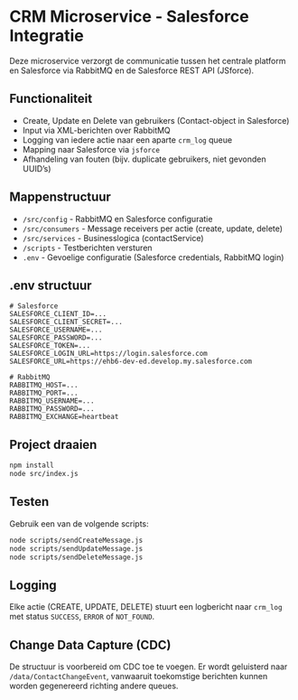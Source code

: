 
# CRM Microservice - Salesforce Integratie

Deze microservice verzorgt de communicatie tussen het centrale platform en Salesforce via RabbitMQ en de Salesforce REST API (JSforce).

## Functionaliteit

- Create, Update en Delete van gebruikers (Contact-object in Salesforce)
- Input via XML-berichten over RabbitMQ
- Logging van iedere actie naar een aparte `crm_log` queue
- Mapping naar Salesforce via `jsforce`
- Afhandeling van fouten (bijv. duplicate gebruikers, niet gevonden UUID’s)

## Mappenstructuur

- `/src/config` - RabbitMQ en Salesforce configuratie
- `/src/consumers` - Message receivers per actie (create, update, delete)
- `/src/services` - Businesslogica (contactService)
- `/scripts` - Testberichten versturen
- `.env` - Gevoelige configuratie (Salesforce credentials, RabbitMQ login)

## .env structuur

```env
# Salesforce
SALESFORCE_CLIENT_ID=...
SALESFORCE_CLIENT_SECRET=...
SALESFORCE_USERNAME=...
SALESFORCE_PASSWORD=...
SALESFORCE_TOKEN=...
SALESFORCE_LOGIN_URL=https://login.salesforce.com
SALESFORCE_URL=https://ehb6-dev-ed.develop.my.salesforce.com

# RabbitMQ
RABBITMQ_HOST=...
RABBITMQ_PORT=...
RABBITMQ_USERNAME=...
RABBITMQ_PASSWORD=...
RABBITMQ_EXCHANGE=heartbeat
```

## Project draaien

```bash
npm install
node src/index.js
```

## Testen

Gebruik een van de volgende scripts:

```bash
node scripts/sendCreateMessage.js
node scripts/sendUpdateMessage.js
node scripts/sendDeleteMessage.js
```

## Logging

Elke actie (CREATE, UPDATE, DELETE) stuurt een logbericht naar `crm_log` met status `SUCCESS`, `ERROR` of `NOT_FOUND`.

## Change Data Capture (CDC)

De structuur is voorbereid om CDC toe te voegen. Er wordt geluisterd naar `/data/ContactChangeEvent`, vanwaaruit toekomstige berichten kunnen worden gegenereerd richting andere queues.

